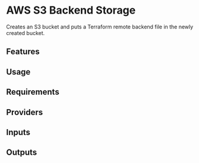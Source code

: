 # AWS S3 Backend Storage

Creates an S3 bucket and puts a Terraform remote backend file in the newly created bucket.

## Features

## Usage

## Requirements

## Providers

## Inputs

## Outputs
